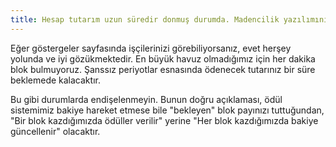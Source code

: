 ```yaml
---
title: Hesap tutarım uzun süredir donmuş durumda. Madencilik yazılımını doğru şekilde ayarlayabildim mi?
---
```


Eğer göstergeler sayfasında işçilerinizi görebiliyorsanız, evet herşey yolunda ve iyi gözükmektedir. En büyük havuz olmadığımız için her dakika blok bulmuyoruz. Şanssız periyotlar esnasında ödenecek tutarınız bir süre beklemede kalacaktır.

Bu gibi durumlarda endişelenmeyin. Bunun doğru açıklaması, ödül sistemimiz bakiye hareket etmese bile "bekleyen" blok payınızı tuttuğundan, "Bir blok kazdığımızda ödüller verilir" yerine "Her blok kazdığımızda bakiye güncellenir" olacaktır.